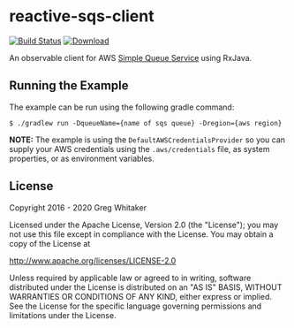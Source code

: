 # reactive-sqs-client
[![Build Status](https://travis-ci.org/gregwhitaker/reactive-sqs-client.svg?branch=master)](https://travis-ci.org/gregwhitaker/reactive-sqs-client)  [ ![Download](https://api.bintray.com/packages/gregwhitaker/maven/reactive-sqs-client/images/download.svg) ](https://bintray.com/gregwhitaker/maven/reactive-sqs-client/_latestVersion)

An observable client for AWS [Simple Queue Service](https://aws.amazon.com/sqs/) using RxJava.

## Running the Example
The example can be run using the following gradle command:

```
$ ./gradlew run -DqueueName={name of sqs queue} -Dregion={aws region}
```

**NOTE:** The example is using the `DefaultAWSCredentialsProvider` so you can supply your AWS credentials using the `.aws/credentials` file, as system properties, or as environment variables.

## License
Copyright 2016 - 2020 Greg Whitaker

Licensed under the Apache License, Version 2.0 (the "License"); you may not use this file except in compliance with the License. You may obtain a copy of the License at

http://www.apache.org/licenses/LICENSE-2.0

Unless required by applicable law or agreed to in writing, software distributed under the License is distributed on an "AS IS" BASIS, WITHOUT WARRANTIES OR CONDITIONS OF ANY KIND, either express or implied. See the License for the specific language governing permissions and limitations under the License.

